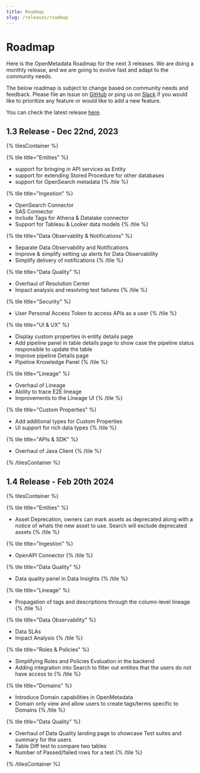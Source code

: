 ```yaml
---
title: Roadmap
slug: /releases/roadmap
---
```


# Roadmap

Here is the OpenMetadata Roadmap for the next 3 releases. We are doing a monthly release, and we are going to evolve fast
and adapt to the community needs.

The below roadmap is subject to change based on community needs and feedback. Please file an Issue on [GitHub](https://github.com/open-metadata/OpenMetadata/issues) 
or ping us on [Slack](https://slack.open-metadata.org/) if you would like to prioritize any feature or would like to add a new feature.

You can check the latest release [here](/releases/all-releases).


## 1.3 Release - Dec 22nd, 2023

{% tilesContainer %}

{% tile title="Entities" %}
- support for bringing in API services as Entity
- support for extending Stored Procedure for other databases
- support for OpenSearch metadata 
{% /tile %}

{% tile title="Ingestion" %}
- OpenSearch Connector
- SAS Connector
- Include Tags for Athena & Datalake connector
- Support for Tableau & Looker data models
{% /tile %}

{% tile title="Data Observablity & Notifications" %}
- Separate Data Observability and Notifications
- Improve & simplify setting up alerts for Data Observability
- Simplify delivery of notifications
{% /tile %}

{% tile title="Data Quality" %}
- Overhaul of Resolution Center
- Impact analysis and resolving test failures 
{% /tile %}

{% tile title="Security" %}
- User Personal Access Token to access APIs as a user
{% /tile %}

{% tile title="UI & UX" %}
- Display custom properties in entity details page
- Add pipeline panel in table details page to show case the pipeline status responsible to update the table
- Improve pipeline Details page
- Pipeline Knowledge Panel
{% /tile %}

{% tile title="Lineage" %}
- Overhaul of Lineage 
- Ability to trace E2E lineage
- Improvements to the Lineage UI
{% /tile %}

{% tile title="Custom Properties" %}
- Add additional types for Custom Properties
- UI support for rich data types
{% /tile %}


{% tile title="APIs & SDK" %}
- Overhaul of Java Client
{% /tile %}

{% /tilesContainer %}


## 1.4 Release - Feb 20th 2024

{% tilesContainer %}

{% tile title="Entities" %}
- Asset Deprecation, owners can mark assets as deprecated along with a notice of whats the new asset to use. Search will exclude deprecated assets
{% /tile %}

{% tile title="Ingestion" %}
- OpenAPI Connector
{% /tile %}

{% tile title="Data Quality" %}
- Data quality panel in Data Insights
{% /tile %}

{% tile title="Lineage" %}
- Propagation of tags and descriptions through the column-level lineage
{% /tile %}

{% tile title="Data Observability" %}
- Data SLAs
- Impact Analysis
{% /tile %}

{% tile title="Roles & Policies" %}
- Simplifying Roles and Policies Evaluation in the backend
- Adding integration into Search to filter out entities that the users do not have access to
{% /tile %}

{% tile title="Domains" %}
- Introduce Domain capabilities in OpenMetadata
- Domain only view and allow users to create tags/terms specific to Domains
{% /tile %}


{% tile title="Data Quality" %}
- Overhaul of Data Quality landing page to showcase Test suites and summary for the users
- Table Diff test to compare two tables
- Number of Passed/failed rows for a test 
{% /tile %}


{% /tilesContainer %}
